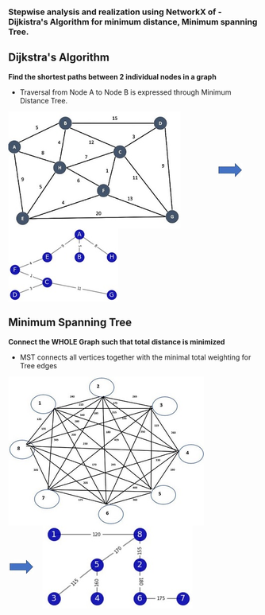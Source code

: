 ### Stepwise analysis and realization using NetworkX of - Dijkistra's Algorithm for minimum distance, Minimum spanning Tree. 

## Dijkstra's Algorithm
**Find the shortest paths between 2 individual nodes in a graph**
* Traversal from Node A to Node B is expressed through Minimum Distance Tree.
<html>
<div float="left">
  <img src="images/problem_graph_Dijkstra.JPG" style="vertical-align:middle; padding-right:5em " />
  <img src="images/arrow.JPG" style="vertical-align:middle; padding-right:1em "/>
  <img src="images/DijkstraDST.JPG" style="vertical-align:middle; padding-right:1em "/>
</div>
</html>

## Minimum Spanning Tree
**Connect the WHOLE Graph such that total distance is minimized**
* MST connects all vertices together with the minimal total weighting for Tree edges
<html>
<p float="left">
  <img src="images/problem_graph_MST.jpg" style="vertical-align:middle; padding-right:5em "/>
  <img src="images/arrow.JPG" style="vertical-align:middle; padding-right:1em "/>
  <img src="images/mstMST.JPG" style="vertical-align:middle; padding-right:1em "/>
</p>
</html>